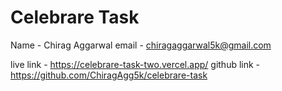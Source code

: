 # Celebrare Task

Name - Chirag Aggarwal
email - chiragaggarwal5k@gmail.com

live link - https://celebrare-task-two.vercel.app/
github link - https://github.com/ChiragAgg5k/celebrare-task
